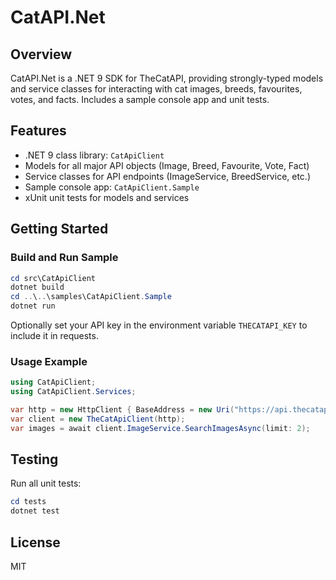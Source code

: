 # CatAPI.Net

## Overview

CatAPI.Net is a .NET 9 SDK for TheCatAPI, providing strongly-typed models and service classes for interacting with cat images, breeds, favourites, votes, and facts. Includes a sample console app and unit tests.

## Features
- .NET 9 class library: `CatApiClient`
- Models for all major API objects (Image, Breed, Favourite, Vote, Fact)
- Service classes for API endpoints (ImageService, BreedService, etc.)
- Sample console app: `CatApiClient.Sample`
- xUnit unit tests for models and services

## Getting Started

### Build and Run Sample

```powershell
cd src\CatApiClient
dotnet build
cd ..\..\samples\CatApiClient.Sample
dotnet run
```

Optionally set your API key in the environment variable `THECATAPI_KEY` to include it in requests.

### Usage Example

```csharp
using CatApiClient;
using CatApiClient.Services;

var http = new HttpClient { BaseAddress = new Uri("https://api.thecatapi.com/v1") };
var client = new TheCatApiClient(http);
var images = await client.ImageService.SearchImagesAsync(limit: 2);
```

## Testing

Run all unit tests:

```powershell
cd tests
dotnet test
```

## License

MIT
